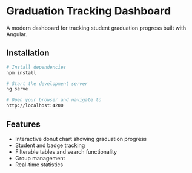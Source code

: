 # Graduation Tracking Dashboard

A modern dashboard for tracking student graduation progress built with Angular.

## Installation

```bash
# Install dependencies
npm install

# Start the development server
ng serve

# Open your browser and navigate to
http://localhost:4200
```

## Features

- Interactive donut chart showing graduation progress
- Student and badge tracking
- Filterable tables and search functionality
- Group management
- Real-time statistics